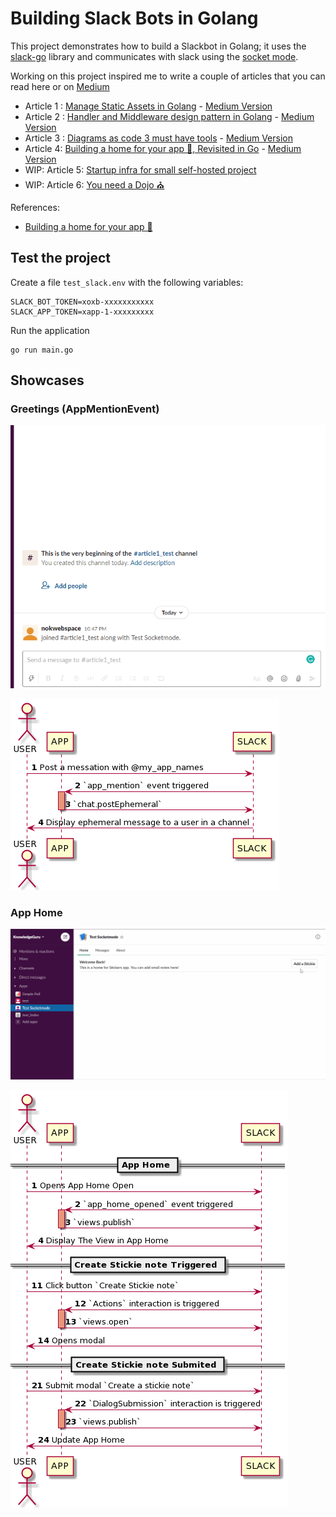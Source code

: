 # Building Slack Bots in Golang

This project demonstrates how to build a Slackbot in Golang; it uses the [slack-go](https://github.com/slack-go/slack) library and communicates with slack using the [socket mode](https://api.slack.com/apis/connections/socket).

Working on this project inspired me to write a couple of articles that you can read here or on [Medium](https://medium.com/@couedeloalexandre)

* Article 1 : [Manage Static Assets in Golang](./docs/1_go_1_16_embeded.md) - [Medium Version](https://couedeloalexandre.medium.com/manage-static-assets-with-embed-golang-1-16-75c89c3eea39)
* Article 2 : [Handler and Middleware design pattern in Golang](./docs/2_middleware_design_pattern.md) - [Medium Version](https://medium.com/codex/handler-and-middleware-design-pattern-in-golang-de23ec452fce)
* Article 3 : [Diagrams as code 3 must have tools](./docs/3_diagrame_as_code.md) - [Medium Version](https://medium.com/geekculture/3-diagram-as-code-tools-that-combined-cover-all-your-needs-8f40f57d5cd8)
* Article 4: [Building a home for your app 🏡, Revisited in Go](./docs/building_a_home.md) - [Medium Version](https://betterprogramming.pub/build-a-slack-app-home-in-golang-using-socket-mode-aff7b855bb31)
* WIP: Article 5: [Startup infra for small self-hosted project]()
* WIP: Article 6: [You need a Dojo ⛪]()

References:
* [Building a home for your app 🏡](https://api.slack.com/tutorials/app-home-with-modal)

## Test the project

Create a file `test_slack.env` with the following variables:

```
SLACK_BOT_TOKEN=xoxb-xxxxxxxxxxx
SLACK_APP_TOKEN=xapp-1-xxxxxxxxx
```

Run the application

```
go run main.go
```

## Showcases


### Greetings (AppMentionEvent)
![](./docs/assets/greeting.gif)

![](./out/controllers/greetingController/greetingController.png)

### App Home

![](./docs/assets/apphome_completed.gif)

![](./out/controllers/appHomeController/appHomeController.png)
